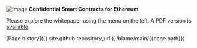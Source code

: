 ![image](assets/images/obscuro-full.png)
**Confidential Smart Contracts for Ethereum**

Please explore the whitepaper using the menu on the left. A PDF version is [available](assets/images/obscuro-whitepaper-0-9.pdf).

[Page history]({{ site.github.repository_url }}/blame/main/{{page.path}})
